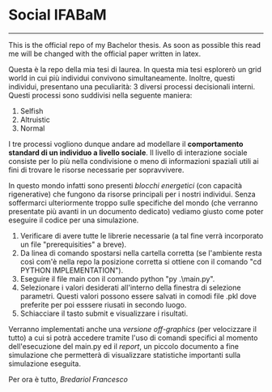 # Social IFABaM
---
This is the official repo of my Bachelor thesis. As soon as possible this read me will be changed with the official paper written in latex. 

Questa è la repo della mia tesi di laurea.
In questa mia tesi esplorerò un grid world in cui più individui convivono simultaneamente.
Inoltre, questi individui, presentano una peculiarità: 3 diversi processi decisionali interni.
Questi processi sono suddivisi nella seguente maniera:

1. Selfish
2. Altruistic
3. Normal

I tre processi vogliono dunque andare ad modellare il **comportamento standard di un individuo a livello sociale**.
Il livello di interazione sociale consiste per lo più nella condivisione o meno di informazioni spaziali utili ai fini
di trovare le risorse necessarie per sopravvivere.

In questo mondo infatti sono presenti *blocchi energetici* (con capacità rigenerative) che fungono da risorse principali per i nostri individui. Senza soffermarci ulteriormente troppo sulle specifiche del mondo (che verranno presentate più avanti in un documento dedicato) vediamo giusto come poter eseguire il codice per una simulazione.

1. Verificare di avere tutte le librerie necessarie (a tal fine verrà incorporato un file "prerequisities" a breve).
2. Da linea di comando spostarsi nella cartella corretta (se l'ambiente resta così com'è nella repo la posizione corretta si ottiene con il comando "cd PYTHON IMPLEMENTATION").
3. Eseguire il file main con il comando python "py .\main.py".
4. Selezionare i valori desiderati all'interno della finestra di selezione parametri. Questi valori possono essere salvati in comodi file .pkl dove preferite per poi esssere riusati in secondo luogo.
5. Schiacciare il tasto submit e visualizzare i risultati.

Verranno implementati anche una *versione off-graphics* (per velocizzare il tutto) a cui si potrà accedere tramite l'uso di comandi specifici al momento dell'esecuzione del main.py ed il *report*, un piccolo documento a fine simulazione che permetterà di visualizzare statistiche importanti sulla simulazione eseguita.

Per ora è tutto, *Bredariol Francesco*
